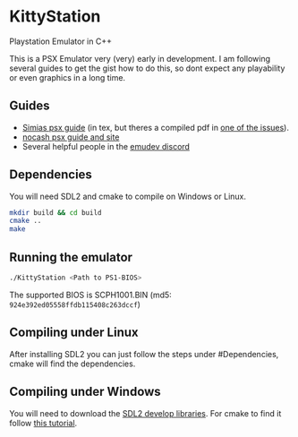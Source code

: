 # KittyStation
Playstation Emulator in C++ 

This is a PSX Emulator very (very) early in development. I am following several guides to get the gist how to do this, so dont expect any playability or even graphics in a long time.

## Guides
- [Simias psx guide](https://github.com/simias/psx-guide) (in tex, but theres a compiled pdf in [one of the issues](https://github.com/simias/psx-guide/issues/4)).
- [nocash psx guide and site](https://problemkaputt.de/psx-spx.htm)
- Several helpful people in the [emudev discord](https://www.reddit.com/r/EmuDev/comments/9mop2q/join_the_official_remudev_chat_on_discord/) 

## Dependencies

You will need SDL2 and cmake to compile on Windows or Linux.

```bash
mkdir build && cd build
cmake ..
make
```

## Running the emulator

```bash
./KittyStation <Path to PS1-BIOS>
```

The supported BIOS is SCPH1001.BIN (md5: `924e392ed05558ffdb115408c263dccf`)

## Compiling under Linux

After installing SDL2 you can just follow the steps under #Dependencies, cmake will find the dependencies.

## Compiling under Windows

You will need to download the [SDL2 develop libraries](https://www.libsdl.org/download-2.0.php). For cmake to find it follow [this tutorial](https://trenki2.github.io/blog/2017/06/02/using-sdl2-with-cmake/).
